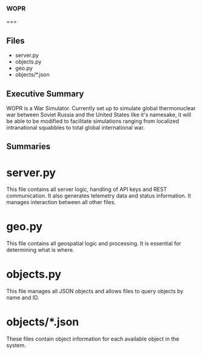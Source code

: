 ### WOPR
===
## Files
 - server.py
 - objects.py
 - geo.py
 - objects/*.json

## Executive Summary
WOPR is a War Simulator. Currently set up to simulate global thermonuclear war between Soviet Russia and the United States like it's namesake, it will be able to be modified to facilitate simulations ranging from localized intranational squabbles to total global international war.

## Summaries
# server.py
This file contains all server logic, handling of API keys and REST communication.
It also generates telemetry data and status information. It manages interaction between all other files.

# geo.py
This file contains all geospatial logic and processing. It is essential for determining what is where.

# objects.py
This file manages all JSON objects and allows files to query objects by name and ID.

# objects/*.json
These files contain object information for each available object in the system.
